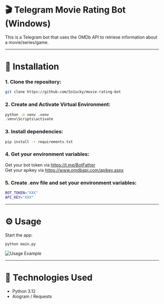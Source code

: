 # 🎬 Telegram Movie Rating Bot (Windows)

This is a Telegram bot that uses the OMDb API to retrieve information about a movie/series/game.

---

# 🚀 Installation

### 1. Clone the repository:
```bash
git clone https://github.com/So1ucky/movie-rating-bot
```

### 2. Create and Activate Virtual Environment:
```bash
python -m venv .venv
.venv\Scripts\activate
```

### 3. Install dependencies:
```bash
pip install -r requirements.txt
```

### 4. Get your environment variables:
Get your bot token via https://t.me/BotFather<br>
Get your apikey via https://www.omdbapi.com/apikey.aspx

### 5. Create .env file and set your environment variables:
```bash
BOT_TOKEN="XXX"
API_KEY="XXX"
```

---

# ⚙️ Usage
Start the app:
```bash
python main.py
```

![Usage Example](https://i.imgur.com/BXPnOtJ.png)

---

# 🧩 Technologies Used
- Python 3.12
- Aiogram / Requests